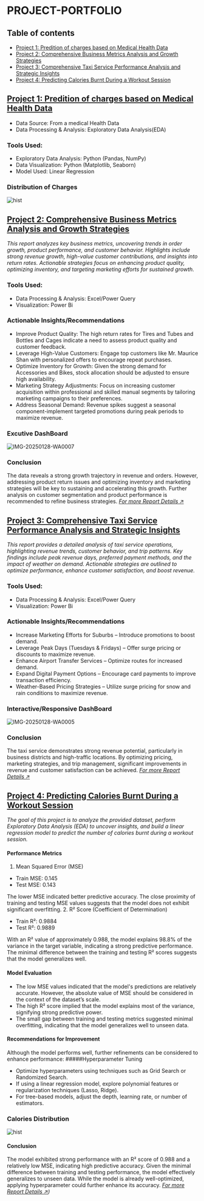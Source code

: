 # PROJECT-PORTFOLIO


## Table of contents
- [Project 1: Predition of charges based on Medical Health Data](#Project-1:-Predition-of-charges-based-on-Medical-Health-Data)
- [Project 2:  Comprehensive Business Metrics Analysis and Growth Strategies](#Project-2:-Comprehensive-Business-Metrics-Analysis-and-Growth-Strategies)
- [Project 3:  Comprehensive Taxi Service Performance Analysis and Strategic Insights](#Project-3:-Comprehensive-Taxi-Service-Performance-Analysis-and-Strategic-Insights)
- [Project 4:  Predicting Calories Burnt During a Workout Session](Project-4:-Predicting-Calories-Burnt-During-a-Workout-Session)


## [Project 1: Predition of charges based on Medical Health Data](https://github.com/DGideonnene/Medical-ML)
* Data Source: From a medical Health Data
* Data Processing & Analysis: Exploratory Data Analysis(EDA)

### Tools Used:
- Exploratory Data Analysis: Python (Pandas, NumPy)
- Data Visualization: Python (Matplotlib, Seaborn)
- Model Used: Linear Regression

### Distribution of Charges
![hist](https://github.com/user-attachments/assets/da3055a6-3a68-4de2-9db7-0213d8454cf4)

## [Project 2:  Comprehensive Business Metrics Analysis and Growth Strategies](https://github.com/DGideonnene/Business-Metrics-Analysis-and-Growth-Strategies)
*This report analyzes key business metrics, uncovering trends in order growth, product performance, and customer behavior. Highlights include strong revenue growth, high-value customer contributions, and insights into return rates. Actionable strategies focus on enhancing product quality, optimizing inventory, and targeting marketing efforts for sustained growth.*

### Tools Used:
- Data Processing & Analysis: Excel/Power Query
- Visualization: Power Bi

### Actionable Insights/Recommendations
- Improve Product Quality: The high return rates for Tires and Tubes and Bottles and Cages indicate a need to assess product quality and customer feedback.
- Leverage High-Value Customers: Engage top customers like Mr. Maurice Shan with personalized offers to encourage repeat purchases.
- Optimize Inventory for Growth: Given the strong demand for Accessories and Bikes, stock allocation should be adjusted to ensure high availability.
- Marketing Strategy Adjustments: Focus on increasing customer acquisition within professional and skilled manual segments by tailoring marketing campaigns to their preferences.
- Address Seasonal Demand: Revenue spikes suggest a seasonal component-implement targeted promotions during peak periods to maximize revenue.

### Excutive DashBoard
![IMG-20250128-WA0007](https://github.com/user-attachments/assets/6d136019-b35d-492b-a244-9daf1af84689)

### Conclusion
The data reveals a strong growth trajectory in revenue and orders. However, addressing product return issues and optimizing inventory and marketing strategies will be key to sustaining and accelerating this growth. Further analysis on customer segmentation and product performance is recommended to refine business strategies.
*[For more Report Details ↗️](https://github.com/DGideonnene/Business-Metrics-Analysis-and-Growth-Strategies/blob/main/Charts/Adventure%20Data%20Analysis%20Report.docx)*


## [Project 3:  Comprehensive Taxi Service Performance Analysis and Strategic Insights](https://github.com/DGideonnene/Analysis-on-Taxi-Organization)
*This report provides a detailed analysis of taxi service operations, highlighting revenue trends, customer behavior, and trip patterns. Key findings include peak revenue days, preferred payment methods, and the impact of weather on demand. Actionable strategies are outlined to optimize performance, enhance customer satisfaction, and boost revenue.*

### Tools Used:
- Data Processing & Analysis: Excel/Power Query
- Visualization: Power Bi

### Actionable Insights/Recommendations
- Increase Marketing Efforts for Suburbs – Introduce promotions to boost demand.
- Leverage Peak Days (Tuesdays & Fridays) – Offer surge pricing or discounts to maximize revenue.
- Enhance Airport Transfer Services – Optimize routes for increased demand.
- Expand Digital Payment Options – Encourage card payments to improve transaction efficiency.
- Weather-Based Pricing Strategies – Utilize surge pricing for snow and rain conditions to maximize revenue.

### Interactive/Responsive DashBoard
![IMG-20250128-WA0005](https://github.com/user-attachments/assets/51d82064-edf2-4cba-9983-6f27e95fca39)

### Conclusion
The taxi service demonstrates strong revenue potential, particularly in business districts and high-traffic locations. By optimizing pricing, marketing strategies, and trip management, significant improvements in revenue and customer satisfaction can be achieved.
*[For more Report Details ↗️](https://github.com/DGideonnene/Analysis-on-Taxi-Organization/blob/main/Taxi%20Organization%20Data%20Analysis%20Report.docx)*


## [Project 4:  Predicting Calories Burnt During a Workout Session](https://github.com/DGideonnene/Prediction-of-Calories-during-a-workout-session)
*The goal of this project is to analyze the provided dataset, perform Exploratory Data Analysis (EDA) to uncover insights, and build a linear regression model to predict the number of calories burnt during a workout session.*

#### Performance Metrics
1. Mean Squared Error (MSE)
  - Train MSE: 0.145
  - Test MSE: 0.143

The lower MSE indicated better predictive accuracy. The close proximity of training and testing MSE values suggests that the model does not exhibit significant overfitting.
2. R² Score (Coefficient of Determination)
  - Train R²: 0.9884
  - Test R²: 0.9889

With an R² value of approximately 0.988, the model explains 98.8% of the variance in the target variable, indicating a strong predictive performance. The minimal difference between the training and testing R² scores suggests that the model generalizes well.

#### Model Evaluation
- The low MSE values indicated that the model's predictions are relatively accurate. However, the absolute value of MSE should be considered in the context of the dataset’s scale.
- The high R² score implied that the model explains most of the variance, signifying strong predictive power.
- The small gap between training and testing metrics suggested minimal overfitting, indicating that the model generalizes well to unseen data.

#### Recommendations for Improvement
Although the model performs well, further refinements can be considered to enhance performance:
#####Hyperparameter Tuning
- Optimize hyperparameters using techniques such as Grid Search or Randomized Search.
- If using a linear regression model, explore polynomial features or regularization techniques (Lasso, Ridge).
- For tree-based models, adjust the depth, learning rate, or number of estimators.

### Calories Distribution
![hist](https://github.com/user-attachments/assets/8258198e-292e-4d20-8f5d-e22620318355)

#### Conclusion
The model exhibited strong performance with an R² score of 0.988 and a relatively low MSE, indicating high predictive accuracy. Given the minimal difference between training and testing performance, the model effectively generalizes to unseen data. While the model is already well-optimized, applying hyperparameter could further enhance its accuracy.
*[For more Report Details ↗️](https://github.com/DGideonnene/Prediction-of-Calories-during-a-workout-session/blob/main/Predicting%20Calories%20Burnt%20During%20a%20Workout%20Session%20Report.pdf))*
